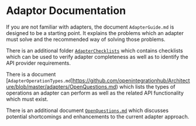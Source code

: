 # Adaptor Documentation

If you are not familiar with adapters, the document `AdapterGuide.md` is
designed to be a starting point.  It explains the problems which an adapter must
solve and the recommended way of solving those problems.

There is an additional folder
[`AdapterChecklists`](https://github.com/openintegrationhub/Architecture/blob/master/adapters/AdapterChecklists)
which contains checklists which can be used to verify adapter completeness as
well as to identify the API provider requirements.

There is a document [`AdapterOperationTypes.md`]https://github.com/openintegrationhub/Architecture/blob/master/adapters/OpenQuestions.md) which lists the types of operations an adapter can perform as well as the related API functionality which must exist.

There is an additional document
[`OpenQuestions.md`](https://github.com/openintegrationhub/Architecture/blob/master/adapters/OpenQuestions.md)
which discusses potential shortcomings and enhancements to the current adapter
approach.
